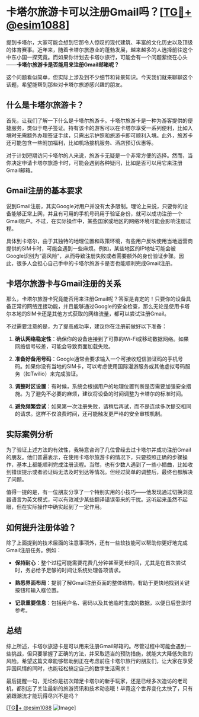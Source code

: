 # 卡塔尔旅游卡可以注册Gmail吗？[[TG💪+ @esim1088](https://t.me/s/esim1088)]

提到卡塔尔，大家可能会想到它那令人惊叹的现代建筑、丰富的文化历史以及顶级的体育赛事。近年来，随着卡塔尔旅游业的蓬勃发展，越来越多的人选择前往这个中东小国一探究竟。而如果你计划去卡塔尔旅行，可能会有一个问题萦绕在心头——**卡塔尔旅游卡是否能用来注册Gmail邮箱呢？**

这个问题看似简单，但实际上涉及到不少细节和背景知识。今天我们就来聊聊这个话题，希望能帮到那些对卡塔尔旅游感兴趣的朋友。

## 什么是卡塔尔旅游卡？

首先，让我们了解一下什么是卡塔尔旅游卡。卡塔尔旅游卡是一种为游客提供的便捷服务，类似于电子签证。持有该卡的游客可以在卡塔尔享受一系列便利，比如入境时无需额外办理签证手续，只需出示护照和旅游卡即可顺利入境。此外，旅游卡还可能包含一些附加福利，比如机场接机服务、酒店预订优惠等。

对于计划短期访问卡塔尔的人来说，旅游卡无疑是一个非常方便的选择。然而，当你决定申请卡塔尔旅游卡时，可能会遇到各种疑问，比如是否可以用它来注册Gmail邮箱。

## Gmail注册的基本要求

说到Gmail注册，其实Google对用户并没有太多限制。理论上来说，只要你的设备能够正常上网，并且有可用的手机号码用于验证身份，就可以成功注册一个Gmail账户。不过，在实际操作中，某些国家或地区的网络环境可能会影响注册过程。

具体到卡塔尔，由于其独特的地理位置和政策环境，有些用户反映使用当地运营商提供的SIM卡时，可能会遇到一些麻烦。例如，某些地区的IP地址可能会被Google识别为“高风险”，从而导致注册失败或者需要额外的身份验证步骤。因此，很多人会担心自己手中的卡塔尔旅游卡是否也能顺利完成Gmail注册。

## 卡塔尔旅游卡与Gmail注册的关系

那么，卡塔尔旅游卡究竟能否用来注册Gmail呢？答案是肯定的！只要你的设备具备正常的网络连接功能，并且能够通过Google的安全检查，那么无论是使用卡塔尔本地的SIM卡还是其他方式获取的网络流量，都可以尝试注册Gmail。

不过需要注意的是，为了提高成功率，建议你在注册前做好以下准备：

1. **确认网络稳定性**：确保你的设备连接到了可靠的Wi-Fi或移动数据网络。如果网络信号较差，可能会导致页面加载失败。
   
2. **准备好备用号码**：Google通常会要求输入一个可接收短信验证码的手机号码。如果你没有当地的SIM卡，可以考虑使用国际漫游服务或其他虚拟号码服务（如Twilio）来完成验证。

3. **调整时区设置**：有时候，系统会根据用户的地理位置判断是否需要加强安全措施。为了避免不必要的麻烦，建议将设备的时间调整为卡塔尔的标准时间。

4. **避免频繁尝试**：如果第一次注册失败，请稍后再试，而不是连续多次提交相同的请求。这样不仅浪费时间，还可能触发更严格的安全审核机制。

## 实际案例分析

为了验证上述方法的有效性，我特意咨询了几位曾经去过卡塔尔并成功注册Gmail的朋友。他们普遍表示，在使用卡塔尔旅游卡的情况下，只要按照正确的步骤操作，基本上都能顺利完成注册流程。当然，也有少数人遇到了一些小插曲，比如收到错误提示或者验证码无法及时到达等情况。但经过简单的调整后，最终也都解决了问题。

值得一提的是，有一位朋友分享了一个特别实用的小技巧——他发现通过切换浏览器语言为英文模式，可以有效减少某些翻译错误带来的干扰。这听起来虽然不起眼，但在实际操作中确实起到了一定作用。

## 如何提升注册体验？

除了上面提到的技术层面的注意事项外，还有一些软技能可以帮助你更好地完成Gmail注册任务。例如：

- **保持耐心**：整个过程可能需要花费几分钟甚至更长时间，尤其是在首次尝试时，务必给予足够的时间让系统处理各项请求。
  
- **熟悉界面布局**：提前了解Gmail注册页面的整体结构，有助于更快地找到关键按钮和输入框位置。

- **记录重要信息**：包括用户名、密码以及其他临时生成的数据，以便日后登录时参考。

## 总结

综上所述，卡塔尔旅游卡是可以用来注册Gmail邮箱的。尽管过程中可能会遇到一些挑战，但只要掌握了正确的方法，并采取适当的预防措施，就能大大降低失败的风险。希望这篇文章能够帮助到正在考虑前往卡塔尔旅行的朋友们，让大家在享受异国风情的同时，也能轻松搞定自己的数字生活需求！

最后提醒一句，无论你是初次踏足卡塔尔的新手玩家，还是已经多次造访的老司机，都别忘了关注最新的旅游资讯和技术动态哦！毕竟这个世界变化太快了，只有紧跟潮流才能玩得尽兴不是吗？

[[TG💪+ @esim1088](https://t.me/s/esim1088) ![Image](https://i.postimg.cc/4NQfJmqS/Snipaste-2025-05-13-00-14-12.png)]